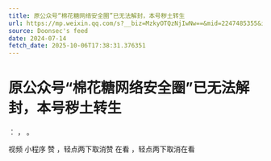```yaml
---
title: 原公众号“棉花糖网络安全圈”已无法解封，本号秽土转生
url: https://mp.weixin.qq.com/s?__biz=MzkyOTQzNjIwNw==&mid=2247485355&idx=1&sn=08341ec3b4854652974b946b8431feef
source: Doonsec's feed
date: 2024-07-14
fetch_date: 2025-10-06T17:38:31.376351
---
```


# 原公众号“棉花糖网络安全圈”已无法解封，本号秽土转生

：
，
。

视频
小程序
赞
，轻点两下取消赞
在看
，轻点两下取消在看